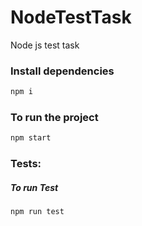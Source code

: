 # NodeTestTask
Node js test task

### Install dependencies

```sh
npm i
```

### To run the project

```sh
npm start
```

### Tests:

##### To run Test

```sh
npm run test
```
